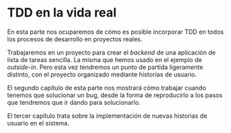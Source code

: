 # TDD en la vida real #

En esta parte nos ocuparemos de cómo es posible incorporar TDD en todos los procesos de desarrollo en proyectos reales.

Trabajaremos en un proyecto para crear el *backend* de una aplicación de lista de tareas sencilla. La misma que hemos usado en el ejemplo de *outside-in*. Pero esta vez tendremos un punto de partida ligeramente distinto, con el proyecto organizado mediante historias de usuario.

El segundo capítulo de esta parte nos mostrará cómo trabajar cuando tenemos que solucionar un bug, desde la forma de reproducirlo a los pasos que tendremos que ir dando para solucionarlo.

El tercer capítulo trata sobre la implementación de nuevas historias de usuario en el sistema.
